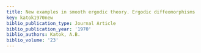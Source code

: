 ```yaml
---
title: New examples in smooth ergodic theory. Ergodic diffeomorphisms
key: katok1970new
biblio_publication_type: Journal Article
biblio_publication_year: '1970'
biblio_authors: Katok, A.B.
biblio_volume: '23'
---
```

